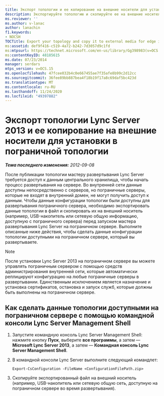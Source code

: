 ```yaml
---
title: Экспорт топологии и ее копирование на внешние носители для установки в пограничной топологии
description: Экспортируйте топологию и скопируйте ее на внешние носители для установки пограничного сервера.
ms.reviewer: ''
ms.author: v-lanac
author: lanachin
f1.keywords:
- NOCSH
TOCTitle: Export your topology and copy it to external media for edge installation
ms:assetid: def9f416-c519-4a72-b242-7d3057d9c1fd
ms:mtpsurl: https://technet.microsoft.com/en-us/library/Gg398983(v=OCS.15)
ms:contentKeyID: 48185615
ms.date: 07/23/2014
manager: serdars
mtps_version: v=OCS.15
ms.openlocfilehash: 47fcee032b4c0e667455ae7f35afe8b99c2d12cc
ms.sourcegitcommit: 36fee89bb887bea4f18b19f17a8c69daf5bc423d
ms.translationtype: MT
ms.contentlocale: ru-RU
ms.lasthandoff: 11/24/2020
ms.locfileid: "49397882"
---
```

# <a name="export-your-lync-server-2013-topology-and-copy-it-to-external-media-for-edge-installation"></a>Экспорт топологии Lync Server 2013 и ее копирование на внешние носители для установки в пограничной топологии

<div data-xmlns="http://www.w3.org/1999/xhtml">

<div class="topic" data-xmlns="http://www.w3.org/1999/xhtml" data-msxsl="urn:schemas-microsoft-com:xslt" data-cs="https://msdn.microsoft.com/">

<div data-asp="https://msdn2.microsoft.com/asp">



</div>

<div id="mainSection">

<div id="mainBody">

<span> </span>

_**Тема последнего изменения:** 2012-09-08_

После публикации топологии мастеру развертывания Lync Server требуется доступ к данным центрального хранилища, чтобы начать процесс развертывания на сервере. Во внутренней сети данные доступны непосредственно с серверов, но пограничные серверы, которые не входят в внутренний домен, не могут получить доступ к данным. Чтобы данные конфигурации топологии были доступны для развертывания пограничного сервера, необходимо экспортировать данные топологии в файл и скопировать их на внешний носитель (например, USB-накопитель или сетевую общую информацию, доступную с пограничного сервера) перед запуском мастера развертывания Lync Server на пограничном сервере. Выполните описанные ниже действия, чтобы сделать данные конфигурации топологии доступными на пограничном сервере, который вы развертываете.

<div>


> [!NOTE]
> После установки Lync Server 2013 на пограничном сервере вы можете управлять пограничным сервером с помощью средств администрирования внутренней сети, которые автоматически реплицируют конфигурацию на любые пограничные серверы в развертывании. Единственным исключением является назначение и установка сертификатов, остановка и запуск служб, которые должны быть выполнены на пограничном сервере.



</div>

<div>

## <a name="to-make-your-topology-data-available-on-an-edge-server-by-using-lync-server-management-shell"></a>Как сделать данные топологии доступными на пограничном сервере с помощью командной консоли Lync Server Management Shell

1.  Запустите командную консоль Lync Server Management Shell: нажмите кнопку **Пуск**, выберите **все программы**, а затем — **Microsoft Lync Server 2013**, а затем — **Командная консоль Lync Server Management Shell**.

2.  В командной консоли Lync Server выполните следующий командлет:
    
        Export-CsConfiguration -FileName <ConfigurationFilePath.zip>

3.  Скопируйте экспортированный файл на внешний носитель (например, USB-накопитель или сетевую общую сеть, доступную на пограничном сервере во время развертывания).

</div>

</div>

<span> </span>

</div>

</div>

</div>

